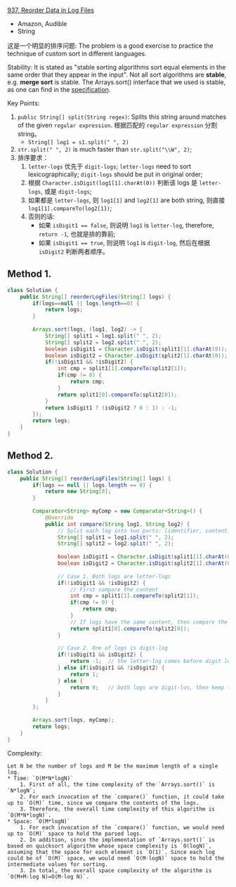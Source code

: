 [937. Reorder Data in Log Files](https://leetcode.com/problems/reorder-data-in-log-files/)

* Amazon, Audible
* String


这是一个明显的排序问题: The problem is a good exercise to practice the technique of custom sort in different languages.

Stability: It is stated as "stable sorting algorithms sort equal elements in the same order that they appear in the input".
Not all sort algorithms are **stable**, e.g. **merge sort** is stable.
The Arrays.sort() interface that we used is stable, as one can find in the [specification](https://docs.oracle.com/en/java/javase/11/docs/api/java.base/java/util/Arrays.html).

Key Points:
1. `public String[] split(String regex)`: Splits this string around matches of the given `regular expression`. 根据匹配的 `regular expression` 分割 string。
    * `String[] log1 = s1.split(" ", 2)` 
2. `str.split(" ", 2)` is much faster than `str.split("\\W", 2)`; 
3. 排序要求：
    1. `letter-logs` 优先于 `digit-logs`; `letter-logs` need to sort lexicographically; `digit-logs` should be put in original order;
    2. 根据 `Character.isDigit(log1[1].charAt(0))` 判断该 logs 是 `letter-logs`, 或是 `digit-logs`;
    3. 如果都是 `letter-logs`, 则 `log1[1]` and `log2[1]` are both string, 则直接 `log1[1].compareTo(log2[1])`;
    4. 否则的话:
        * 如果 `isDigit1 == false`, 则说明 `log1` is `letter-log`, therefore, `return -1`, 也就是排的靠前;
        * 如果 `isDigit1 == true`, 则说明 `log1` is `digit-log`, 然后在根据 `isDigit2` 判断两者顺序。

## Method 1.
```java
class Solution {
    public String[] reorderLogFiles(String[] logs) {
        if(logs==null || logs.length==0) {
            return logs;
        }
        
        Arrays.sort(logs, (log1, log2) -> {
            String[] split1 = log1.split(" ", 2);
            String[] split2 = log2.split(" ", 2);
            boolean isDigit1 = Character.isDigit(split1[1].charAt(0));
            boolean isDigit2 = Character.isDigit(split2[1].charAt(0));
            if(!isDigit1 && !isDigit2) {
                int cmp = split1[1].compareTo(split2[1]);
                if(cmp != 0) {
                    return cmp;
                }
                return split1[0].compareTo(split2[0]);
            }
            return isDigit1 ? (isDigit2 ? 0 : 1) : -1;
        });
        return logs;
    }
}
```


## Method 2.
```java
class Solution {
    public String[] reorderLogFiles(String[] logs) {
        if(logs == null || logs.length == 0) {
            return new String[0];
        }
        
        Comparator<String> myComp = new Comparator<String>() {
            @Override
            public int compare(String log1, String log2) {
                // Split each log into two parts: [identifier, content]
                String[] split1 = log1.split(" ", 2);
                String[] split2 = log2.split(" ", 2);
                
                boolean isDigit1 = Character.isDigit(split1[1].charAt(0));
                boolean isDigit2 = Character.isDigit(split2[1].charAt(0));
                
                // Case 1. Both logs are letter-logs
                if(!isDigit1 && !isDigit2) {
                    // First compare the content
                    int cmp = split1[1].compareTo(split2[1]);
                    if(cmp != 0) {
                        return cmp;
                    }
                    // If logs have the same content, then compare the identifier
                    return split1[0].compareTo(split2[0]);
                }
                
                // Case 2. One of logs is digit-log
                if(!isDigit1 && isDigit2) {
                    return -1;  // the letter-log comes before digit logs
                } else if(isDigit1 && !isDigit2) {
                    return 1;
                } else {
                    return 0;   // both logs are digit-los, then keep their original order
                }
            }
        };
        
        Arrays.sort(logs, myComp);
        return logs;
    }
}
```
Complexity:

    Let N be the number of logs and M be the maximum length of a single log.
    * Time: `O(M*N*logN)`
        1. First of all, the time complexity of the `Arrays.sort()` is `N*logN`;
        2. For each invocation of the `compare()` function, it could take up to `O(M)` time, since we compare the contents of the logs.
        3. Therefore, the overall time complexity of this algorithm is `O(M*N*logN)`.
    * Space: `O(M*logN)`
        1. For each invocation of the `compare()` function, we would need up to `O(M)` space to hold the parsed logs.
        2. In addition, since the implementation of `Arrays.sort()` is based on quicksort algorithm whose space complexity is `O(logN)`, assuming that the space for each element is `O(1)`. Since each log could be of `O(M)` space, we would need `O(M⋅logN)` space to hold the intermediate values for sorting.
        3. In total, the overall space complexity of the algorithm is `O(M+M⋅log N)=O(M⋅log N)`.

